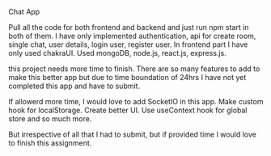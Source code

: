 Chat App

Pull all the code for both frontend and backend and just run npm start in both of them.
I have only implemented authentication, api for create room, single chat, user details, login user, register user.
In frontend part I have only used chakraUI.
Used mongoDB, node.js, react.js, express.js.

this project needs more time to finish.
There are so many features to add to make this better app but due to time boundation of 24hrs I have not yet completed this app and have to submit.

If allowerd more time, I would love to add SocketIO in this app.
Make custom hook for localStorage.
Create better UI.
Use useContext hook for global store and so much more.

But irrespective of all that I had to submit, but if provided time I would love to finish this assignment.

